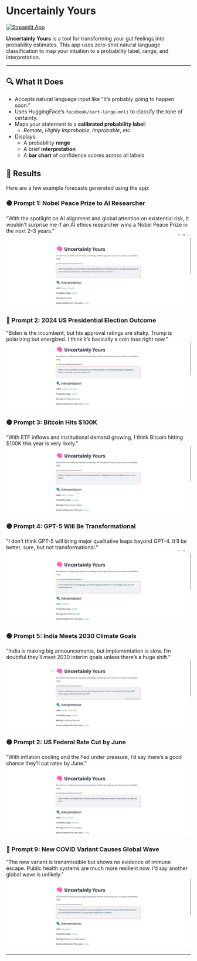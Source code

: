 # Uncertainly Yours
[![Streamlit App](https://static.streamlit.io/badges/streamlit_badge_black_white.svg)](https://uncertainly-yours.streamlit.app/)

**Uncertainly Yours** is a tool for transforming your gut feelings into probability estimates. This app uses zero-shot natural language classification to map your intuition to a probability label, range, and interpretation.

---

## 🔍 What It Does

- Accepts natural language input like “It’s probably going to happen soon.”
- Uses HuggingFace’s `facebook/bart-large-mnli` to classify the tone of certainty.
- Maps your statement to a **calibrated probability label**:
  - *Remote*, *Highly Improbable*, *Improbable*, etc.
- Displays:
  - A probability **range**
  - A brief **interpretation**
  - A **bar chart** of confidence scores across all labels

## 📸 Results

Here are a few example forecasts generated using the app:

### 🟣 Prompt 1: Nobel Peace Prize to AI Researcher
“With the spotlight on AI alignment and global attention on existential risk, it wouldn’t surprise me if an AI ethics researcher wins a Nobel Peace Prize in the next 2–3 years.”
![AI Alignment Prize](Screenshots/AI_Alignment.png)

### 🔵 Prompt 2: 2024 US Presidential Election Outcome
“Biden is the incumbent, but his approval ratings are shaky. Trump is polarizing but energized. I think it’s basically a coin toss right now.”
![Biden Incumbency](Screenshots/Biden.png)

### 🟡 Prompt 3: Bitcoin Hits $100K
“With ETF inflows and institutional demand growing, I think Bitcoin hitting $100K this year is very likely.”
![ETF](Screenshots/ETF.png)

### 🟣 Prompt 4: GPT-5 Will Be Transformational
“I don’t think GPT-5 will bring major qualitative leaps beyond GPT-4. It’ll be better, sure, but not transformational.”
![GPT](Screenshots/GPT-5.png)

### 🟢 Prompt 5: India Meets 2030 Climate Goals
“India is making big announcements, but implementation is slow. I’m doubtful they’ll meet 2030 interim goals unless there’s a huge shift.”
![India2030](Screenshots/India_2030.png)

### 🟢 Prompt 2: US Federal Rate Cut by June
“With inflation cooling and the Fed under pressure, I’d say there’s a good chance they’ll cut rates by June.”
![USFed](Screenshots/Inflation.png)

### 🔴 Prompt 9: New COVID Variant Causes Global Wave
“The new variant is transmissible but shows no evidence of immune escape. Public health systems are much more resilient now. I’d say another global wave is unlikely.”
![COVID](Screenshots/Pandemic.png)

---
